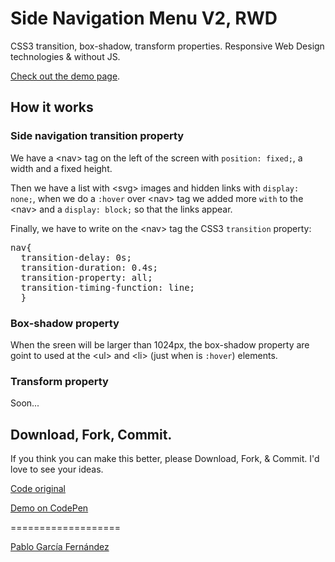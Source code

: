 <h1>Side Navigation Menu V2, RWD</h1>

<p>CSS3 transition, box-shadow, transform properties. Responsive Web Design technologies & without JS.</p>
<a href="http://www.pablogarciafernandez.com/lab/demo/side-navigation-menu-v2.html" target="_blank">Check out the demo page</a>.

<h2>How it works</h2>

<h3>Side navigation transition property</h3>
<p>We have a &lt;nav&gt; tag on the left of the screen with <code>position: fixed;</code>, a width and a fixed height.</p>
<p>Then we have a list with &lt;svg&gt; images and hidden links with <code>display: none;</code>, when we do a <code>:hover</code> over &lt;nav&gt; tag we added more <code>with</code> to the &lt;nav&gt; and a <code>display: block;</code> so that the links appear.</p>

<p>Finally, we have to write on the &lt;nav&gt; tag the CSS3 <code>transition</code> property:</p>
<pre>
nav{
  transition-delay: 0s;
  transition-duration: 0.4s;
  transition-property: all;
  transition-timing-function: line;
  }
</pre>

<h3>Box-shadow property</h3>

<p>When the sreen will be larger than 1024px, the box-shadow property are goint to used at the &lt;ul&gt; and &lt;li&gt; (just when is <code>:hover</code>) elements.</p>

<h3>Transform property</h3>

<p>Soon...</p>

<h2>Download, Fork, Commit.</h2>

<p>If you think you can make this better, please Download, Fork, & Commit. I'd love to see your ideas.</p>

<a href="http://www.pablogarciafernandez.com/lab/side-navigation-menu-v2.html" target="_blank">Code original</a>

<a href="http://codepen.io/PableraShow/pen/hubAa" target="_blank">Demo on CodePen</a>

===================

<a href="http://pablogarciafernandez.com" title="Pablo García Fernández" target="_blank">Pablo García Fernández</a>
